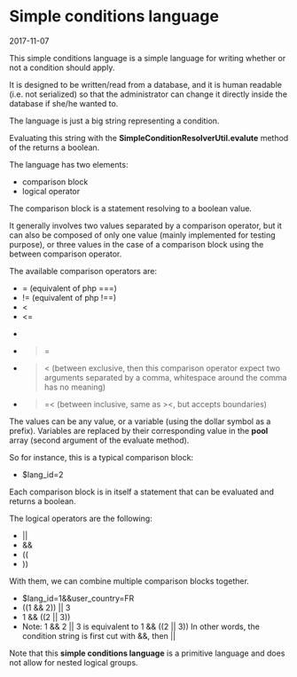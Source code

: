 Simple conditions language
======================
2017-11-07





This simple conditions language is a simple language for writing whether or not
a condition should apply.

It is designed to be written/read from a database, and it is human readable (i.e. not serialized)
so that the administrator can change it directly inside the database if she/he wanted to.


The language is just a big string representing a condition.

Evaluating this string with the **SimpleConditionResolverUtil.evalute** method of the returns 
a boolean.


The language has two elements:

- comparison block
- logical operator


The comparison block is a statement resolving to a boolean value.

It generally involves two values separated by a comparison operator, but it can also be composed of 
only one value (mainly implemented for testing purpose), or three values in the case
of a comparison block using the between comparison operator.




The available comparison operators are:

- = (equivalent of php ===)
- != (equivalent of php !==)
- < 
- <= 
- > 
- >= 
- >< (between exclusive, then this comparison operator expect two arguments separated by a comma,
        whitespace around the comma has no meaning) 
- >=< (between inclusive, same as ><, but accepts boundaries)


The values can be any value, or a variable (using the dollar symbol as a prefix).
Variables are replaced by their corresponding value in the **pool** array (second argument
of the evaluate method).



So for instance, this is a typical comparison block:

- $lang_id=2


Each comparison block is in itself a statement that can be evaluated and returns a boolean.

The logical operators are the following:

- ||
- &&
- (( 
- ))

With them, we can combine multiple comparison blocks together.

- $lang_id=1&&user_country=FR
- ((1 && 2)) || 3
- 1 && ((2 || 3))
- Note: 1 && 2 || 3 is equivalent to 1 && ((2 || 3))
        In other words, the condition string is first cut with &&, then || 


Note that this **simple conditions language** is a primitive language and does not allow
for nested logical groups.
